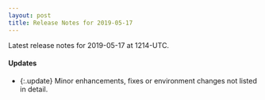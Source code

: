 ```yaml
---
layout: post
title: Release Notes for 2019-05-17
---
```


Latest release notes for 2019-05-17 at 1214-UTC.

<div class='updates' markdown='1'>

#### Updates

- {:.update} Minor enhancements, fixes or environment changes not listed in detail.

</div>


